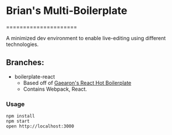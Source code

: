 # Brian's Multi-Boilerplate
=====================

A minimized dev environment to enable live-editing using different technologies.

## Branches:

* boilerplate-react
  * Based off of [Gaearon's React Hot Boilerplate](https://github.com/gaearon/react-hot-boilerplate)
  * Contains Webpack, React.


### Usage

```
npm install
npm start
open http://localhost:3000
```
